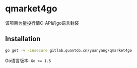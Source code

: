 # qmarket4go
该项目为量投行情C-API的go语言封装

## Installation
```bash
go get -v -insecure gitlab.quantdo.cn/yuanyang/qmarket4go
```

Go语言版本: `Go >= 1.5`